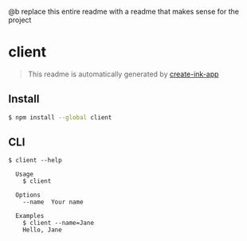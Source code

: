 @b replace this entire readme with a readme that makes sense for the project
# client

> This readme is automatically generated by [create-ink-app](https://github.com/vadimdemedes/create-ink-app)

## Install

```bash
$ npm install --global client
```

## CLI

```
$ client --help

  Usage
    $ client

  Options
    --name  Your name

  Examples
    $ client --name=Jane
    Hello, Jane
```
